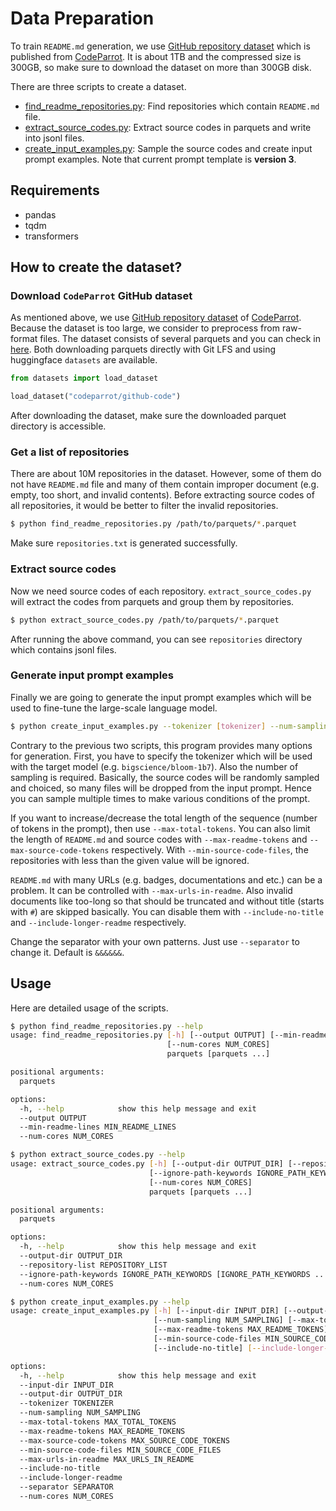 # Data Preparation 

To train `README.md` generation, we use [GitHub repository dataset](https://huggingface.co/datasets/codeparrot/github-code) which is published from [CodeParrot](https://huggingface.co/codeparrot). It is about 1TB and the compressed size is 300GB, so make sure to download the dataset on more than 300GB disk.

There are three scripts to create a dataset.
* [find_readme_repositories.py](./find_readme_repositories.py): Find repositories which contain `README.md` file.
* [extract_source_codes.py](./extract_source_codes.py): Extract source codes in parquets and write into jsonl files.
* [create_input_examples.py](./create_input_examples.py): Sample the source codes and create input prompt examples. Note that current prompt template is **version 3**.


## Requirements
* pandas
* tqdm
* transformers

## How to create the dataset?

### Download `CodeParrot` GitHub dataset
As mentioned above, we use [GitHub repository dataset](https://huggingface.co/datasets/codeparrot/github-code) of [CodeParrot](https://huggingface.co/codeparrot). Because the dataset is too large, we consider to preprocess from raw-format files. The dataset consists of several parquets and you can check in [here](https://huggingface.co/datasets/codeparrot/github-code/tree/main/data). Both downloading parquets directly with Git LFS and using huggingface `datasets` are available.

```python
from datasets import load_dataset

load_dataset("codeparrot/github-code")
```

After downloading the dataset, make sure the downloaded parquet directory is accessible.

### Get a list of repositories
There are about 10M repositories in the dataset. However, some of them do not have `README.md` file and many of them contain improper document (e.g. empty, too short, and invalid contents). Before extracting source codes of all repositories, it would be better to filter the invalid repositories.

```bash
$ python find_readme_repositories.py /path/to/parquets/*.parquet
```

Make sure `repositories.txt` is generated successfully.

### Extract source codes
Now we need source codes of each repository. `extract_source_codes.py` will extract the codes from parquets and group them by repositories.

```bash
$ python extract_source_codes.py /path/to/parquets/*.parquet
```

After running the above command, you can see `repositories` directory which contains jsonl files.

### Generate input prompt examples
Finally we are going to generate the input prompt examples which will be used to fine-tune the large-scale language model.

```bash
$ python create_input_examples.py --tokenizer [tokenizer] --num-sampling [number of sampling] 
```

Contrary to the previous two scripts, this program provides many options for generation. First, you have to specify the tokenizer which will be used with the target model (e.g. `bigscience/bloom-1b7`). Also the number of sampling is required. Basically, the source codes will be randomly sampled and choiced, so many files will be dropped from the input prompt. Hence you can sample multiple times to make various conditions of the prompt.

If you want to increase/decrease the total length of the sequence (number of tokens in the prompt), then use `--max-total-tokens`. You can also limit the length of `README.md` and source codes with `--max-readme-tokens` and `--max-source-code-tokens` respectively. With `--min-source-code-files`, the repositories with less than the given value will be ignored.

`README.md` with many URLs (e.g. badges, documentations and etc.) can be a problem. It can be controlled with `--max-urls-in-readme`. Also invalid documents like too-long so that should be truncated and without title (starts with `#`) are skipped basically. You can disable them with `--include-no-title` and `--include-longer-readme` respectively.

Change the separator with your own patterns. Just use `--separator` to change it. Default is `&&&&&&`.

## Usage
Here are detailed usage of the scripts.

```bash
$ python find_readme_repositories.py --help
usage: find_readme_repositories.py [-h] [--output OUTPUT] [--min-readme-lines MIN_README_LINES]
                                   [--num-cores NUM_CORES]
                                   parquets [parquets ...]

positional arguments:
  parquets

options:
  -h, --help            show this help message and exit
  --output OUTPUT
  --min-readme-lines MIN_README_LINES
  --num-cores NUM_CORES
```

```bash
$ python extract_source_codes.py --help
usage: extract_source_codes.py [-h] [--output-dir OUTPUT_DIR] [--repository-list REPOSITORY_LIST]
                               [--ignore-path-keywords IGNORE_PATH_KEYWORDS [IGNORE_PATH_KEYWORDS ...]]
                               [--num-cores NUM_CORES]
                               parquets [parquets ...]

positional arguments:
  parquets

options:
  -h, --help            show this help message and exit
  --output-dir OUTPUT_DIR
  --repository-list REPOSITORY_LIST
  --ignore-path-keywords IGNORE_PATH_KEYWORDS [IGNORE_PATH_KEYWORDS ...]
  --num-cores NUM_CORES
```

```bash
$ python create_input_examples.py --help
usage: create_input_examples.py [-h] [--input-dir INPUT_DIR] [--output-dir OUTPUT_DIR] [--tokenizer TOKENIZER]
                                [--num-sampling NUM_SAMPLING] [--max-total-tokens MAX_TOTAL_TOKENS]
                                [--max-readme-tokens MAX_README_TOKENS] [--max-source-code-tokens MAX_SOURCE_CODE_TOKENS]
                                [--min-source-code-files MIN_SOURCE_CODE_FILES] [--max-urls-in-readme MAX_URLS_IN_README]
                                [--include-no-title] [--include-longer-readme] [--separator SEPARATOR] [--num-cores NUM_CORES]

options:
  -h, --help            show this help message and exit
  --input-dir INPUT_DIR
  --output-dir OUTPUT_DIR
  --tokenizer TOKENIZER
  --num-sampling NUM_SAMPLING
  --max-total-tokens MAX_TOTAL_TOKENS
  --max-readme-tokens MAX_README_TOKENS
  --max-source-code-tokens MAX_SOURCE_CODE_TOKENS
  --min-source-code-files MIN_SOURCE_CODE_FILES
  --max-urls-in-readme MAX_URLS_IN_README
  --include-no-title
  --include-longer-readme
  --separator SEPARATOR
  --num-cores NUM_CORES
```